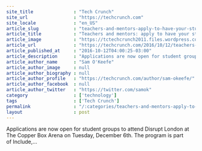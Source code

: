 ```yaml
---
site_title               : "Tech Crunch"
site_url                 : "https://techcrunch.com"
site_locale              : "en_US"
article_slug             : "teachers-and-mentors-apply-to-have-your-students-attend-disrupt-london"
article_title            : "Teachers and mentors: apply to have your students attend Disrupt London"
article_image            : "https://tctechcrunch2011.files.wordpress.com/2015/12/23585769595_c7c9110412_o.jpg?w=764&h=400&crop=1"
article_url              : "https://techcrunch.com/2016/10/12/teachers-and-mentors-apply-to-have-your-students-attend-disrupt-london/"
article_published_at     : "2016-10-12T04:00:25-03:00"
article_description      : "Applications are now open for student groups to attend Disrupt London at The Copper Box Arena on Tuesday, December 6th. The program is part of Include,..."
article_author_name      : "Sam O'Keefe"
article_author_image     : null
article_author_biography : null
article_author_profile   : "https://techcrunch.com/author/sam-okeefe/"
article_author_facebook  : null
article_author_twitter   : "https://twitter.com/samok"
category                 : ['technology']
tags                     : ['Tech Crunch']
permalink                : "/:categories/teachers-and-mentors-apply-to-have-your-students-attend-disrupt-london/"
layout                   : post
---
```


Applications are now open for student groups to attend Disrupt London at The Copper Box Arena on Tuesday, December 6th. The program is part of Include,...
